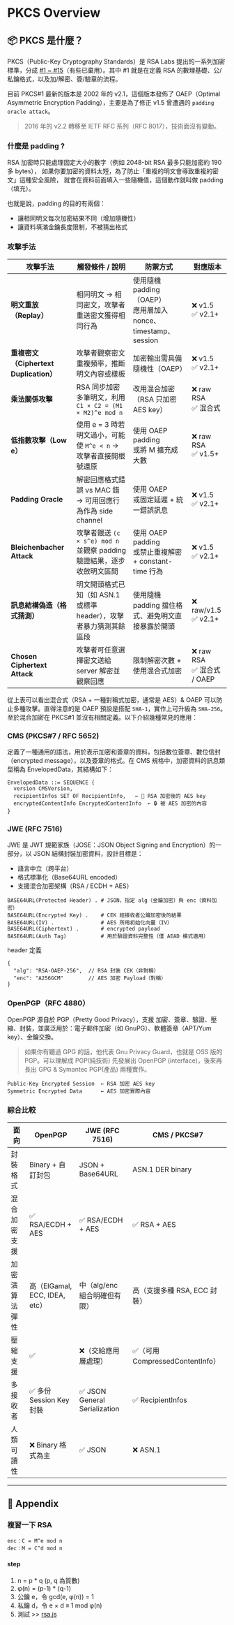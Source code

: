 # PKCS Overview

## 📦 PKCS 是什麼？

PKCS（Public-Key Cryptography Standards）是 RSA Labs 提出的一系列加密標準，分成 [#1 ~ #15](https://zh.wikipedia.org/zh-tw/%E5%85%AC%E9%92%A5%E5%AF%86%E7%A0%81%E5%AD%A6%E6%A0%87%E5%87%86)（有些已棄用）。其中 #1 就是在定義 RSA 的數理基礎、公/私鑰格式，以及加/解密、簽/驗章的流程。

目前 PKCS#1 最新的版本是 2002 年的 v2.1，這個版本發佈了 OAEP（Optimal Asymmetric Encryption Padding），主要是為了修正 v1.5 曾遭遇的 `padding oracle attack`。

> 2016 年的 v2.2 轉移至 IETF RFC 系列（RFC 8017），技術面沒有變動。

### 什麼是 padding ?

RSA 加密時只能處理固定大小的數字（例如 2048-bit RSA 最多只能加密約 190 多 bytes），
如果你要加密的資料太短，為了防止「重複的明文會導致重複的密文」這種安全風險，
就會在資料前面填入一些隨機值，這個動作就叫做 padding（填充）。

也就是說，padding 的目的有兩個：

- 讓相同明文每次加密結果不同（增加隨機性）
- 讓資料填滿金鑰長度限制，不被猜出格式

### 攻擊手法

| 攻擊手法                               | 觸發條件 / 說明                                                        | 防禦方式                                                         | 對應版本                       |
| -------------------------------------- | ---------------------------------------------------------------------- | ---------------------------------------------------------------- | ------------------------------ |
| **明文重放（Replay）**                 | 相同明文 → 相同密文，攻擊者重送密文獲得相同行為                        | 使用隨機 padding（OAEP）<br>應用層加入 nonce、timestamp、session | ❌ v1.5<br>✅ v2.1+            |
| **重複密文（Ciphertext Duplication）** | 攻擊者觀察密文重複頻率，推斷明文內容或樣板                             | 加密輸出需具備隨機性（OAEP）                                     | ❌ v1.5<br>✅ v2.1+            |
| **乘法關係攻擊**                       | RSA 同步加密多筆明文，利用 `C1 × C2 = (M1 × M2)^e mod n`               | 改用混合加密（RSA 只加密 AES key）                               | ❌ raw RSA<br>✅ 混合式        |
| **低指數攻擊（Low e）**                | 使用 e = 3 時若明文過小，可能使 `M^e < n` → 攻擊者直接開根號還原       | 使用 OAEP padding<br>或將 M 擴充成大數                           | ❌ raw RSA<br>✅ v1.5+         |
| **Padding Oracle**                     | 解密回應格式錯誤 vs MAC 錯 → 可用回應行為作為 side channel             | 使用 OAEP<br>或固定延遲 + 統一錯誤訊息                           | ❌ v1.5<br>✅ v2.1+            |
| **Bleichenbacher Attack**              | 攻擊者餵送 `(c × s^e) mod n` 並觀察 padding 驗證結果，逐步收斂明文區間 | 使用 OAEP padding<br>或禁止重複解密 + constant-time 行為         | ❌ v1.5<br>✅ v2.1+            |
| **訊息結構偽造（格式猜測）**           | 明文開頭格式已知（如 ASN.1 或標準 header），攻擊者暴力猜測其餘區段     | 使用隨機 padding 擋住格式、避免明文直接暴露於開頭                | ❌ raw/v1.5<br>✅ v2.1+        |
| **Chosen Ciphertext Attack**           | 攻擊者可任意選擇密文送給 server 解密並觀察回應                         | 限制解密次數 + 使用混合式加密                                    | ❌ raw RSA<br>✅ 混合式 / OAEP |

從上表可以看出混合式（RSA + 一種對稱式加密，通常是 AES）& OAEP 可以防止多種攻擊。直得注意的是 OAEP 預設是搭配 `SHA-1`，實作上可升級為 `SHA-256`。至於混合加密在 PKCS#1 並沒有相關定義。以下介紹幾種常見的應用：

### CMS (PKCS#7 / RFC 5652)

定義了一種通用的語法，用於表示加密和簽章的資料，包括數位簽章、數位信封（encrypted message），以及簽章的格式。在 CMS 規格中，加密資料的訊息類型稱為 EnvelopedData，其結構如下：

```
EnvelopedData ::= SEQUENCE {
  version CMSVersion,
  recipientInfos SET OF RecipientInfo,   ← 🔐 RSA 加密後的 AES key
  encryptedContentInfo EncryptedContentInfo  ← 🔒 被 AES 加密的內容
}
```

### JWE (RFC 7516)

JWE 是 JWT 規範家族（JOSE：JSON Object Signing and Encryption）的一部分，以 JSON 結構封裝加密資料，設計目標是：

- 語言中立（跨平台）
- 格式標準化（Base64URL encoded）
- 支援混合加密架構（RSA / ECDH + AES）

```
BASE64URL(Protected Header) . # JSON，指定 alg（金鑰加密）與 enc（資料加密）
BASE64URL(Encrypted Key) .    # CEK 經接收者公鑰加密後的結果
BASE64URL(IV) .               # AES 所用初始化向量（IV）
BASE64URL(Ciphertext) .       # encrypted payload
BASE64URL(Auth Tag)           # 用於驗證資料完整性（僅 AEAD 模式適用）
```

header 定義

```
{
  "alg": "RSA-OAEP-256",  // RSA 封裝 CEK（非對稱）
  "enc": "A256GCM"        // AES 加密 Payload（對稱）
}
```

### OpenPGP（RFC 4880）

OpenPGP 源自於 PGP（Pretty Good Privacy），支援 加密、簽章、驗證、壓縮、封裝，並廣泛用於：電子郵件加密（如 GnuPG）、軟體簽章（APT/Yum key）、金鑰交換。

> 如果你有聽過 GPG 的話，他代表 Gnu Privacy Guard，也就是 OSS 版的 PGP。可以理解成 PGP(純技術) 先發展出 OpenPGP (interface)，後來再長出 GPG & Symantec PGP(產品) 兩種實作。

```
Public-Key Encrypted Session  ← RSA 加密 AES key
Symmetric Encrypted Data      ← AES 加密實際內容
```

### 綜合比較

| 面向           | OpenPGP                       | JWE (RFC 7516)                | CMS / PKCS#7                     |
| -------------- | ----------------------------- | ----------------------------- | -------------------------------- |
| 封裝格式       | Binary + 自訂封包             | JSON + Base64URL              | ASN.1 DER binary                 |
| 混合加密支援   | ✅ RSA/ECDH + AES             | ✅ RSA/ECDH + AES             | ✅ RSA + AES                     |
| 加密演算法彈性 | 高（ElGamal, ECC, IDEA, etc） | 中（alg/enc 組合明確但有限）  | 高（支援多種 RSA, ECC 封裝）     |
| 壓縮支援       | ✅                            | ❌（交給應用層處理）          | ✅（可用 CompressedContentInfo） |
| 多接收者       | ✅ 多份 Session Key 封裝      | ✅ JSON General Serialization | ✅ RecipientInfos                |
| 人類可讀性     | ❌ Binary 格式為主            | ✅ JSON                       | ❌ ASN.1                         |

---

## 📖 Appendix

### 複習一下 RSA

```
enc：C = M^e mod n
dec：M = C^d mod n
```

#### step

1. n = p \* q (p, q 為質數)
1. φ(n) = (p-1) \* (q-1)
1. 公鑰 e，令 gcd(e, φ(n)) = 1
1. 私鑰 d，令 e × d ≡ 1 mod φ(n)
1. 測試 >> [rsa.js](./rsa.js)
